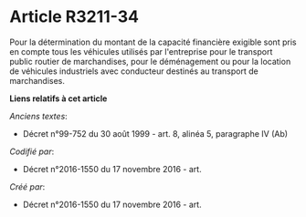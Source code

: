 # Article R3211-34

Pour la détermination du montant de la capacité financière exigible sont pris en compte tous les véhicules utilisés par
l'entreprise pour le transport public routier de marchandises, pour le déménagement ou pour la location de véhicules
industriels avec conducteur destinés au transport de marchandises.

**Liens relatifs à cet article**

_Anciens textes_:

  - Décret n°99-752 du 30 août 1999 - art. 8, alinéa 5, paragraphe IV (Ab)

_Codifié par_:

  - Décret n°2016-1550 du 17 novembre 2016 - art.

_Créé par_:

  - Décret n°2016-1550 du 17 novembre 2016 - art.
